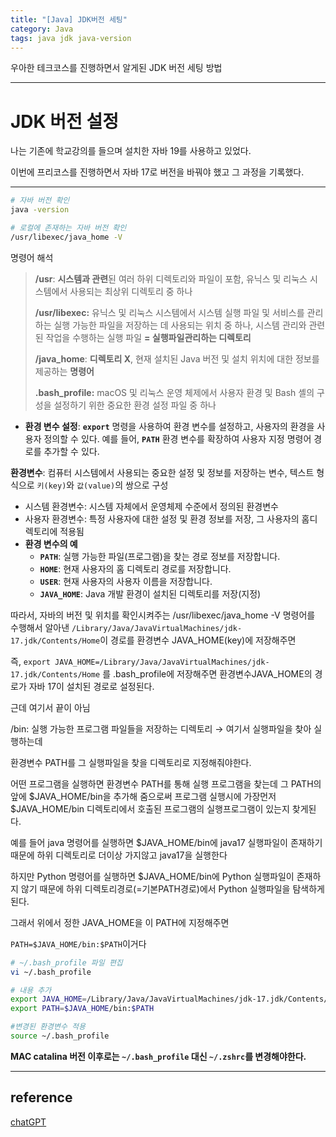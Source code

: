 ```yaml
---
title: "[Java] JDK버전 세팅"
category: Java
tags: java jdk java-version
---
```


우아한 테크코스를 진행하면서 알게된 JDK 버전 세팅 방법

-----

# JDK 버전 설정

나는 기존에 학교강의를 들으며 설치한 자바 19를 사용하고 있었다.

이번에 프리코스를 진행하면서 자바 17로 버전을 바꿔야 했고 그 과정을 기록했다.

----

```bash
# 자바 버전 확인 
java -version

# 로컬에 존재하는 자바 버전 확인
/usr/libexec/java_home -V

```

명령어 해석

> **/usr**: **시스템과 관련**된 여러 하위 디렉토리와 파일이 포함, 유닉스 및 리눅스 시스템에서 사용되는 최상위 디렉토리 중 하나
>
> **/usr/libexec:** 유닉스 및 리눅스 시스템에서 시스템 실행 파일 및 서비스를 관리하는 실행 가능한 파일을 저장하는 데 사용되는 위치 중 하나, 시스템 관리와 관련된 작업을 수행하는 실행 파일 **=
실행파일관리하는 디렉토리**
>
> **/java_home**: **디렉토리 X**, 현재 설치된 Java 버전 및 설치 위치에 대한 정보를 제공하는 **명령어**
>
> **.bash_profile:** macOS 및 리눅스 운영 체제에서 사용자 환경 및 Bash 셸의 구성을 설정하기 위한 중요한 환경 설정 파일 중 하나

- **환경 변수 설정**: **`export`** 명령을 사용하여 환경 변수를 설정하고, 사용자의 환경을 사용자 정의할 수 있다.
  예를 들어, **`PATH`** 환경 변수를 확장하여 사용자 지정 명령어 경로를 추가할 수 있다.

**환경변수**: 컴퓨터 시스템에서 사용되는 중요한 설정 및 정보를 저장하는 변수, 텍스트 형식으로 `키(key)`와 `값(value)`의 쌍으로 구성

- 시스템 환경변수: 시스템 자체에서 운영체제 수준에서 정의된 환경변수
- 사용자 환경변수: 특정 사용자에 대한 설정 및 환경 정보를 저장, 그 사용자의 홈디렉토리에 적용됨
- **환경 변수의 예**
    - **`PATH`**: 실행 가능한 파일(프로그램)을 찾는 경로 정보를 저장합니다.
    - **`HOME`**: 현재 사용자의 홈 디렉토리 경로를 저장합니다.
    - **`USER`**: 현재 사용자의 사용자 이름을 저장합니다.
    - **`JAVA_HOME`**: Java 개발 환경이 설치된 디렉토리를 저장(지정)

따라서, 자바의 버전 및 위치를 확인시켜주는 /usr/libexec/java_home -V 명령어를 수행해서
알아낸 `/Library/Java/JavaVirtualMachines/jdk-17.jdk/Contents/Home`이 경로를 환경변수 JAVA_HOME(key)에 저장해주면

즉, `export JAVA_HOME=/Library/Java/JavaVirtualMachines/jdk-17.jdk/Contents/Home` 를 .bash_profile에 저장해주면 환경변수JAVA_HOME의
경로가 자바 17이 설치된 경로로 설정된다.

근데 여기서 끝이 아님

/bin: 실행 가능한 프로그램 파일들을 저장하는 디렉토리 → 여기서 실행파일을 찾아 실행하는데

환경변수 PATH를 그 실행파일을 찾을 디렉토리로 지정해줘야한다.

어떤 프로그램을 실행하면 환경변수 PATH를 통해 실행 프로그램을 찾는데 그 PATH의 앞에 $JAVA_HOME/bin을 추가해 줌으로써 프로그램 실행시에 가장먼저 $JAVA_HOME/bin 디렉토리에서 호출된
프로그램의 실행프로그램이 있는지 찾게된다.

예를 들어 java 명령어를 실행하면 $JAVA_HOME/bin에 java17 실행파일이 존재하기 때문에 하위 디렉토리로 더이상 가지않고 java17을 실행한다

하지만 Python 명령어를 실행하면 $JAVA_HOME/bin에 Python 실행파일이 존재하지 않기 때문에 하위 디렉토리경로(=기본PATH경로)에서 Python 실행파일을 탐색하게 된다.

그래서 위에서 정한 JAVA_HOME을 이 PATH에 지정해주면

`PATH=$JAVA_HOME/bin:$PATH`이거다

```bash
# ~/.bash_profile 파일 편집
vi ~/.bash_profile

# 내용 추가
export JAVA_HOME=/Library/Java/JavaVirtualMachines/jdk-17.jdk/Contents/Home
export PATH=$JAVA_HOME/bin:$PATH
```

```bash
#변경된 환경변수 적용
source ~/.bash_profile
```

**MAC catalina 버전 이후로는 `~/.bash_profile` 대신 `~/.zshrc`를 변경해야한다.**

-----

## reference
[chatGPT](https://chat.openai.com/)